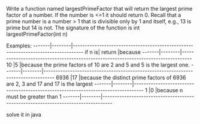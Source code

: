 Write a function named largestPrimeFactor that will return the largest prime factor of a number. If the number is <=1 it should return 0. 
Recall that a prime number is a number > 1 that is divisible only by 1 and itself, e.g., 13 is prime but 14 is not. 
The signature of the function is int largestPrimeFactor(int n)  

Examples: 
-------|--------|----------------------------------------------------------------------------------
if n is| return |because 
-------|--------|----------------------------------------------------------------------------------
10     |5       |because the prime factors of 10 are 2 and 5 and 5 is the largest one. 
-------|--------|----------------------------------------------------------------------------------
6936   |17      |because the distinct prime factors of 6936 are 2, 3 and 17 and 17 is the largest 
-------|--------|----------------------------------------------------------------------------------
1      |0       |because n must be greater than 1
-------|--------|----------------------------------------------------------------------------------

solve it in java